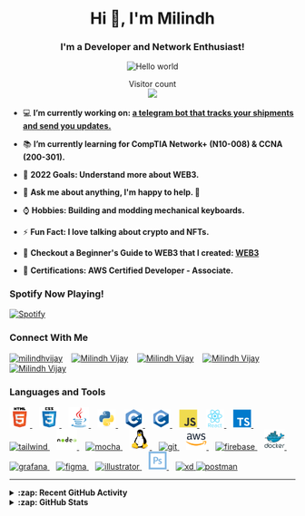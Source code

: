 <h1 align="center">Hi 👋, I'm Milindh</h1>
<h3 align="center">I'm a Developer and Network Enthusiast!</h3>


<p align="center"><img src="https://media.giphy.com/media/Nx0rz3jtxtEre/giphy.gif" alt="Hello world">

<p align="center"> 
  Visitor count<br>
  <img src="https://profile-counter.glitch.me/milindhvijay/count.svg" />
</p>

- 💻 **I’m currently working on: [a telegram bot that tracks your shipments and send you updates.](https://github.com/milindhvijay/UTrackBot)**

- 📚 **I’m currently learning for CompTIA Network+ (N10-008) & CCNA (200-301).**

- 🥅 **2022 Goals: Understand more about WEB3.**

- 💬 **Ask me about anything, I'm happy to help. 🙂**

- ⌚ **Hobbies: Building and modding mechanical keyboards.**

- ⚡ **Fun Fact: I love talking about crypto and NFTs.**

- 📝 **Checkout a Beginner's Guide to WEB3 that I created: [WEB3](https://tangy-artichoke-dae.notion.site/Beginner-s-Guide-to-WEB3-194627c0b72b474d8248b18c1bb37fc0)**

- 📜 **Certifications: AWS Certified Developer - Associate.**

### Spotify Now Playing!

[![Spotify](https://novatorem-milindhvijay.vercel.app/api/spotify)](https://open.spotify.com/user/milindhvijay)
<h3 align="left">Connect With Me</h3>
<p align="left">
<a href="mailto:contact@milindhvijay.com" target="_blank"><img align="center" src="https://www.iconpacks.net/icons/1/free-icon-mail-1008.png" alt="milindhvijay" width="35" /></a>
&nbsp;&nbsp;
<a href="https://linkedin.com/in/milindhvijay" target="_blank"><img align="center" src="https://raw.githubusercontent.com/rahuldkjain/github-profile-readme-generator/master/src/images/icons/Social/linked-in-alt.svg" alt="Milindh Vijay" width="32" /></a>
&nbsp;&nbsp;
<a href="https://instagram.com/milindhvijay" target="_blank"><img align="center" src="https://raw.githubusercontent.com/rahuldkjain/github-profile-readme-generator/master/src/images/icons/Social/instagram.svg" alt="Milindh Vijay" width="36" /></a>
&nbsp;&nbsp;
<a href="https://twitter.com/milindhvijay" target="_blank"><img align="center" src="https://raw.githubusercontent.com/rahuldkjain/github-profile-readme-generator/master/src/images/icons/Social/twitter.svg" alt="Milindh Vijay" width="36" /></a>
&nbsp;&nbsp;
<a href="https://discordapp.com/users/480587416420483110" target="_blank"><img align="center" src="https://raw.githubusercontent.com/rahuldkjain/github-profile-readme-generator/master/src/images/icons/Social/discord.svg" alt="Milindh Vijay" width="36" /></a>
</p>

<h3 align="left">Languages and Tools</h3>
<p align="left"> 
<a href="https://www.w3.org/html/" target="_blank" rel="noreferrer"> <img src="https://raw.githubusercontent.com/devicons/devicon/master/icons/html5/html5-original-wordmark.svg" alt="html5" width="36" height="36"/> </a>
&nbsp;&nbsp;
<a href="https://www.w3schools.com/css/" target="_blank" rel="noreferrer"> <img src="https://raw.githubusercontent.com/devicons/devicon/master/icons/css3/css3-original-wordmark.svg" alt="css3" width="36" height="36"/> </a>
&nbsp;&nbsp;
<a href="https://www.java.com" target="_blank" rel="noreferrer"> <img src="https://raw.githubusercontent.com/devicons/devicon/master/icons/java/java-original.svg" alt="java" width="36" height="36"/> </a>
&nbsp;&nbsp;
<a href="https://www.python.org" target="_blank" rel="noreferrer"> <img src="https://raw.githubusercontent.com/devicons/devicon/master/icons/python/python-original.svg" alt="python" width="32" height="32"/> </a>
&nbsp;&nbsp;
<a href="https://www.w3schools.com/cpp/" target="_blank" rel="noreferrer"> <img src="https://raw.githubusercontent.com/devicons/devicon/master/icons/cplusplus/cplusplus-original.svg" alt="cplusplus" width="32" height="32"/> </a>
&nbsp;&nbsp;
<a href="https://www.cprogramming.com/" target="_blank" rel="noreferrer"> <img src="https://raw.githubusercontent.com/devicons/devicon/master/icons/c/c-original.svg" alt="c" width="32" height="32"/> </a>
&nbsp;&nbsp;
<a href="https://developer.mozilla.org/en-US/docs/Web/JavaScript" target="_blank" rel="noreferrer"> <img src="https://raw.githubusercontent.com/devicons/devicon/master/icons/javascript/javascript-original.svg" alt="javascript" width="32" height="32"/> </a>
&nbsp;&nbsp;
<a href="https://reactjs.org/" target="_blank" rel="noreferrer"> <img src="https://raw.githubusercontent.com/devicons/devicon/master/icons/react/react-original-wordmark.svg" alt="react" width="32" height="32"/> </a>
&nbsp;&nbsp;
<a href="https://www.typescriptlang.org/" target="_blank" rel="noreferrer"> <img src="https://raw.githubusercontent.com/devicons/devicon/master/icons/typescript/typescript-original.svg" alt="typescript" width="32" height="32"/> </a>
&nbsp;&nbsp;
<a href="https://tailwindcss.com/" target="_blank" rel="noreferrer"> <img src="https://www.vectorlogo.zone/logos/tailwindcss/tailwindcss-icon.svg" alt="tailwind" width="36" height="36"/> </a>
&nbsp;&nbsp;
<a href="https://nodejs.org" target="_blank" rel="noreferrer"> <img src="https://raw.githubusercontent.com/devicons/devicon/master/icons/nodejs/nodejs-original-wordmark.svg" alt="nodejs" width="36" height="36"/> </a>
&nbsp;&nbsp;
<a href="https://mochajs.org" target="_blank" rel="noreferrer"> <img src="https://www.vectorlogo.zone/logos/mochajs/mochajs-icon.svg" alt="mocha" width="36" height="36"/> </a>
&nbsp;&nbsp;
<a href="https://www.linux.org/" target="_blank" rel="noreferrer"> <img src="https://raw.githubusercontent.com/devicons/devicon/master/icons/linux/linux-original.svg" alt="linux" width="36" height="36"/> </a> 
&nbsp;&nbsp;
<a href="https://git-scm.com/" target="_blank" rel="noreferrer"> <img src="https://www.vectorlogo.zone/logos/git-scm/git-scm-icon.svg" alt="git" width="36" height="36"/> </a>
&nbsp;&nbsp;
<a href="https://aws.amazon.com" target="_blank" rel="noreferrer"> <img src="https://raw.githubusercontent.com/devicons/devicon/master/icons/amazonwebservices/amazonwebservices-original-wordmark.svg" alt="aws" width="36" height="36"/> </a>
&nbsp;&nbsp;
<a href="https://firebase.google.com/" target="_blank" rel="noreferrer"> <img src="https://www.vectorlogo.zone/logos/firebase/firebase-icon.svg" alt="firebase" width="32" height="32"/> </a>
&nbsp;&nbsp;
<a href="https://www.docker.com/" target="_blank" rel="noreferrer"> <img src="https://raw.githubusercontent.com/devicons/devicon/master/icons/docker/docker-original-wordmark.svg" alt="docker" width="36" height="36"/> </a>
&nbsp;&nbsp;
<a href="https://grafana.com" target="_blank" rel="noreferrer"> <img src="https://www.vectorlogo.zone/logos/grafana/grafana-icon.svg" alt="grafana" width="32" height="32"/>  </a>
&nbsp;&nbsp;
<a href="https://www.figma.com/" target="_blank" rel="noreferrer"> <img src="https://www.vectorlogo.zone/logos/figma/figma-icon.svg" alt="figma" width="32" height="32"/> </a> 
&nbsp;&nbsp;  
<a href="https://www.adobe.com/in/products/illustrator.html" target="_blank" rel="noreferrer"> <img src="https://www.vectorlogo.zone/logos/adobe_illustrator/adobe_illustrator-icon.svg" alt="illustrator" width="32" height="32"/> </a>   
&nbsp;&nbsp;
<a href="https://www.photoshop.com/en" target="_blank" rel="noreferrer"> <img src="https://raw.githubusercontent.com/devicons/devicon/master/icons/photoshop/photoshop-line.svg" alt="photoshop" width="32" height="32"/> </a>  
&nbsp;&nbsp;
<a href="https://www.adobe.com/products/xd.html" target="_blank" rel="noreferrer"> <img src="https://cdn.worldvectorlogo.com/logos/adobe-xd.svg" alt="xd" width="32" height="32"/>   </a> 
<a href="https://www.postman.com/" target="_blank" rel="noreferrer"> <img src="https://avatars.githubusercontent.com/u/10251060?s=200&v=4" alt="postman" width="32" height="32"/> </a>
</p>

---

<details>
  <summary><b>:zap: Recent GitHub Activity</b></summary>
  <br>

<!--RECENT_ACTIVITY:start-->
1. ⭐ Starred [pittcsc/Summer2023-Internships](https://github.com/pittcsc/Summer2023-Internships)
2. ⭐ Starred [itsmostafa/certified-aws-developer-associate-notes](https://github.com/itsmostafa/certified-aws-developer-associate-notes)
<!--RECENT_ACTIVITY:end-->

</details>

<details>
  <summary><strong>:zap: GitHub Stats</strong></summary>
  <br>

<p><img align="center" alt="Milindh's GitHub Stats" src="https://github-readme-stats.vercel.app/api?username=milindhvijay&show_icons=true&hide_border=false&title_color=ff652f&icon_color=FFE400&bg_color=09131B&text_color=ffffff&border_color=0c1a25&include_all_commits=true" /> </p> 
<br>
<p><img align="center" src="https://github-readme-stats.vercel.app/api/top-langs?username=milindhvijay&show_icons=true&locale=en&layout=compact&title_color=ff652f&icon_color=FFE400&bg_color=09131B&text_color=ffffff&border_color=0c1a25" alt="Milindh's Most Used Language" /></p>
<i><b>Note:</b> Top languages are only a metric of the languages my public code consists of and doesn't reflect experience or skill level.</i>
<br>
<p align="left"><img alt="Milindh's Streak" src="https://github-readme-streak-stats.herokuapp.com/?user=milindhvijay&theme=highcontrast&hide_border=true&stroke=0000&background=09131B"/></p>

</details>

